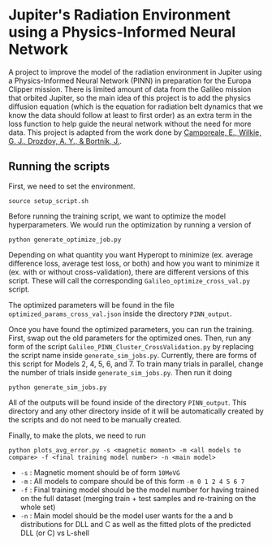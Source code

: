 
# Jupiter's Radiation Environment using a Physics-Informed Neural Network

A project to improve the model of the radiation environment in Jupiter using a Physics-Informed Neural Network (PINN) in preparation for the Europa Clipper mission. There is limited amount of data from the Galileo mission that orbited Jupiter, so the main idea of this project is to add the physics diffusion equation (which is the equation for radiation belt dynamics that we know the data should follow at least to first order) as an extra term in the loss function to help guide the neural network without the need for more data. This project is adapted from the work done by [Camporeale, E., Wilkie, G. J., Drozdov, A. Y., & Bortnik, J.](https://doi.org/10.1029/2022JA030377).

## Running the scripts

First, we need to set the environment. 

```
source setup_script.sh
```
Before running the training script, we want to optimize the model hyperparameters. We would run the optimization by running a version of

```
python generate_optimize_job.py
``` 

Depending on what quantity you want Hyperopt to minimize (ex. average difference loss, average test loss, or both) and how you want to minimize it (ex. with or without cross-validation), there are different versions of this script. These will call the corresponding `Galileo_optimize_cross_val.py` script. 

The optimized parameters will be found in the file `optimized_params_cross_val.json` inside the directory `PINN_output`.

Once you have found the optimized parameters, you can run the training. First, swap out the old parameters for the optimized ones. Then, run any form of the script `Galileo_PINN_Cluster_CrossValidation.py` by replacing the script name inside `generate_sim_jobs.py`. Currently, there are forms of this script for Models 2, 4, 5, 6, and 7. To train many trials in parallel, change the number of trials inside `generate_sim_jobs.py`. Then run it doing 

```
python generate_sim_jobs.py
```

All of the outputs will be found inside of the directory `PINN_output`. This directory and any other directory inside of it will be automatically created by the scripts and do not need to be manually created.

Finally, to make the plots, we need to run 

```
python plots_avg_error.py -s <magnetic moment> -m <all models to compare> -f <final training model number> -n <main model>
``` 

* `-s` : Magnetic moment should be of form `10MeVG`
* `-m` : All models to compare should be of this form `-m 0 1 2 4 5 6 7`
* `-f` : Final training model should be the model number for having trained on the full dataset (merging train + test samples and re-training on the whole set) 
* `-n` : Main model should be the model user wants for the a and b distributions for DLL and C as well as the fitted plots of the predicted DLL (or C) vs L-shell
